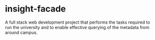 # insight-facade

A full stack web development project that performs the tasks required to run the university and to enable effective querying of the metadata from around campus.
